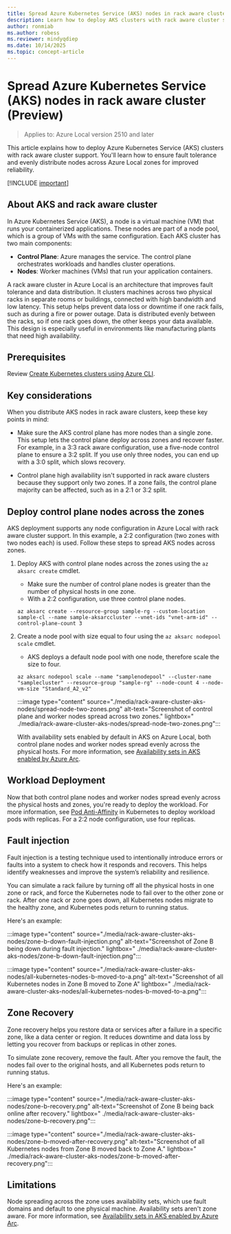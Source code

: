 ```yaml
---
title: Spread Azure Kubernetes Service (AKS) nodes in rack aware cluster (Preview)
description: Learn how to deploy AKS clusters with rack aware cluster support to ensure fault tolerance and evenly distribute nodes across Azure Local zones. (Preview)
author: ronmiab
ms.author: robess
ms.reviewer: mindyqdiep
ms.date: 10/14/2025
ms.topic: concept-article
---
```


# Spread Azure Kubernetes Service (AKS) nodes in rack aware cluster (Preview)

> Applies to: Azure Local version 2510 and later

This article explains how to deploy Azure Kubernetes Service (AKS) clusters with rack aware cluster support. You'll learn how to ensure fault tolerance and evenly distribute nodes across Azure Local zones for improved reliability.

[!INCLUDE [important](../includes/hci-preview.md)]

## About AKS and rack aware cluster

In Azure Kubernetes Service (AKS), a node is a virtual machine (VM) that runs your containerized applications. These nodes are part of a node pool, which is a group of VMs with the same configuration. Each AKS cluster has two main components:

- **Control Plane**: Azure manages the service. The control plane orchestrates workloads and handles cluster operations.
- **Nodes**: Worker machines (VMs) that run your application containers.

A rack aware cluster in Azure Local is an architecture that improves fault tolerance and data distribution. It clusters machines across two physical racks in separate rooms or buildings, connected with high bandwidth and low latency. This setup helps prevent data loss or downtime if one rack fails, such as during a fire or power outage. Data is distributed evenly between the racks, so if one rack goes down, the other keeps your data available. This design is especially useful in environments like manufacturing plants that need high availability.

## Prerequisites

Review [Create Kubernetes clusters using Azure CLI](/azure/aks/aksarc/aks-create-clusters-cli#before-you-begin).

## Key considerations

When you distribute AKS nodes in rack aware clusters, keep these key points in mind:

- Make sure the AKS control plane has more nodes than a single zone. This setup lets the control plane deploy across zones and recover faster. For example, in a 3:3 rack aware configuration, use a five-node control plane to ensure a 3:2 split. If you use only three nodes, you can end up with a 3:0 split, which slows recovery.

- Control plane high availability isn't supported in rack aware clusters because they support only two zones. If a zone fails, the control plane majority can be affected, such as in a 2:1 or 3:2 split.

## Deploy control plane nodes across the zones

AKS deployment supports any node configuration in Azure Local with rack aware cluster support. In this example, a 2:2 configuration (two zones with two nodes each) is used. Follow these steps to spread AKS nodes across zones.

1. Deploy AKS with control plane nodes across the zones using the `az aksarc create` cmdlet.
    - Make sure the number of control plane nodes is greater than the number of physical hosts in one zone.
    - With a 2:2 configuration, use three control plane nodes.

    ```azurecli
    az aksarc create --resource-group sample-rg --custom-location sample-cl --name sample-aksarccluster --vnet-ids "vnet-arm-id" --control-plane-count 3
    ```

2. Create a node pool with size equal to four using the `az aksarc nodepool scale` cmdlet.
    - AKS deploys a default node pool with one node, therefore scale the size to four.

    ```azurecli
    az aksarc nodepool scale --name "samplenodepool" --cluster-name "samplecluster" --resource-group "sample-rg" --node-count 4 --node-vm-size "Standard_A2_v2" 
    ```

    :::image type="content" source="./media/rack-aware-cluster-aks-nodes/spread-node-two-zones.png" alt-text="Screenshot of control plane and worker nodes spread across two zones." lightbox=" ./media/rack-aware-cluster-aks-nodes/spread-node-two-zones.png":::

    With availability sets enabled by default in AKS on Azure Local, both control plane nodes and worker nodes spread evenly across the physical hosts. For more information, see [Availability sets in AKS enabled by Azure Arc](/azure/aks/aksarc/aks-create-clusters-cli).

## Workload Deployment

Now that both control plane nodes and worker nodes spread evenly across the physical hosts and zones, you're ready to deploy the workload. For more information, see [Pod Anti-Affinity](https://kubernetes.io/docs/concepts/scheduling-eviction/assign-pod-node/#more-practical-use-cases) in Kubernetes to deploy workload pods with replicas. For a 2:2 node configuration, use four replicas.

## Fault injection

Fault injection is a testing technique used to intentionally introduce errors or faults into a system to check how it responds and recovers. This helps identify weaknesses and improve the system’s reliability and resilience.

You can simulate a rack failure by turning off all the physical hosts in one zone or rack, and force the Kubernetes node to fail over to the other zone or rack. After one rack or zone goes down, all Kubernetes nodes migrate to the healthy zone, and Kubernetes pods return to running status.

Here's an example:

:::image type="content" source="./media/rack-aware-cluster-aks-nodes/zone-b-down-fault-injection.png" alt-text="Screenshot of Zone B being down during fault injection." lightbox=" ./media/rack-aware-cluster-aks-nodes/zone-b-down-fault-injection.png":::

:::image type="content" source="./media/rack-aware-cluster-aks-nodes/all-kubernetes-nodes-b-moved-to-a.png" alt-text="Screenshot of all Kubernetes nodes in Zone B moved to Zone A" lightbox=" ./media/rack-aware-cluster-aks-nodes/all-kubernetes-nodes-b-moved-to-a.png":::

## Zone Recovery

Zone recovery helps you restore data or services after a failure in a specific zone, like a data center or region. It reduces downtime and data loss by letting you recover from backups or replicas in other zones.

To simulate zone recovery, remove the fault. After you remove the fault, the nodes fail over to the original hosts, and all Kubernetes pods return to running status.

Here's an example:

:::image type="content" source="./media/rack-aware-cluster-aks-nodes/zone-b-recovery.png" alt-text="Screenshot of Zone B being back online after recovery." lightbox=" ./media/rack-aware-cluster-aks-nodes/zone-b-recovery.png":::

:::image type="content" source="./media/rack-aware-cluster-aks-nodes/zone-b-moved-after-recovery.png" alt-text="Screenshot of all Kubernetes nodes from Zone B moved back to Zone A." lightbox=" ./media/rack-aware-cluster-aks-nodes/zone-b-moved-after-recovery.png":::

## Limitations

Node spreading across the zone uses availability sets, which use fault domains and default to one physical machine. Availability sets aren't zone aware. For more information, see [Availability sets in AKS enabled by Azure Arc](/azure/aks/aksarc/availability-sets).